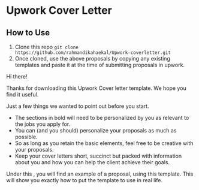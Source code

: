 # Upwork Cover Letter

How to Use
-----

1. Clone this repo `git clone https://github.com/rahmandikahaekal/Upwork-coverletter.git`
2. Once cloned, use the above proposals by copying any existing templates and paste it at the time of submitting proposals in upwork. 


Hi there!

Thanks for downloading this Upwork Cover letter template. We hope you find it useful.

Just a few things we wanted to point out before you start.
   - The sections in bold will need to be personalized by you as relevant to the jobs you apply for. 
   - You can (and you should) personalize your proposals as much as possible. 
   - So as long as you retain the basic elements, feel free to be creative with your proposals.
   - Keep your cover letters short, succinct but packed with information about you and how you can help the client achieve their goals. 
   
Under this , you will find an example of a proposal, using this template. This will show you exactly how to put the template to use in real life. 
